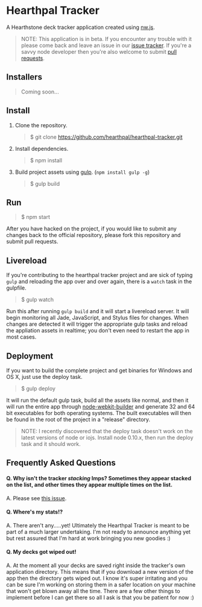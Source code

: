 # Hearthpal Tracker

A Hearthstone deck tracker application created using [nw.js](http://nwjs.io/).

> NOTE: This application is in beta. If you encounter any trouble with it please come back and leave an issue in our [issue tracker](https://github.com/hearthpal/hearthpal-tracker/issues). If you're a savvy node developer then you're also welcome to submit [pull requests](https://github.com/hearthpal/hearthpal-tracker/pulls).

## Installers

> Coming soon...

## Install

1. Clone the repository.

   > $ git clone https://github.com/hearthpal/hearthpal-tracker.git

2. Install dependencies.

   > $ npm install

3. Build project assets using [gulp](http://gulpjs.com/). (`npm install gulp -g`)

   > $ gulp build

## Run

> $ npm start

After you have hacked on the project, if you would like to submit any changes back to the official repository, please fork this repository and submit pull requests.

## Livereload

If you're contributing to the hearthpal tracker project and are sick of typing `gulp` and reloading the app over and over again, there is a `watch` task in the gulpfile.

> $ gulp watch

Run this after running `gulp build` and it will start a livereload server. It will begin monitoring all Jade, JavaScript, and Stylus files for changes. When changes are detected it will trigger the appropriate gulp tasks and reload the appliation assets in realtime; you don't even need to restart the app in most cases.

## Deployment

If you want to build the complete project and get binaries for Windows and OS X, just use the deploy task.

> $ gulp deploy

It will run the default gulp task, build all the assets like normal, and then it will run the entire app through [node-webkit-builder](https://github.com/mllrsohn/node-webkit-builder) and generate 32 and 64 bit executables for both operating systems. The built executables will then be found in the root of the project in a "release" directory.

> NOTE: I recently discovered that the deploy task doesn't work on the latest versions of node or iojs. Install node 0.10.x, then run the deploy task and it should work.

## Frequently Asked Questions

#### Q. Why isn't the tracker *stacking* Imps? Sometimes they appear stacked on the list, and other times they appear multiple times on the list.

A. Please see [this issue](https://github.com/hearthpal/hearthpal-tracker/issues/1).

#### Q. Where's my stats!?

A. There aren't any.....yet! Ultimately the Hearthpal Tracker is meant to be part of a much larger undertaking. I'm not ready to announce anything yet but rest assured that I'm hard at work bringing you new goodies :)

#### Q. My decks got wiped out!

A. At the moment all your decks are saved right inside the tracker's own application directory. This means that if you download a new version of the app then the directory gets wiped out. I know it's super irritating and you can be sure I'm working on storing them in a safer location on your machine that won't get blown away all the time. There are a few other things to implement before I can get there so all I ask is that you be patient for now :)
